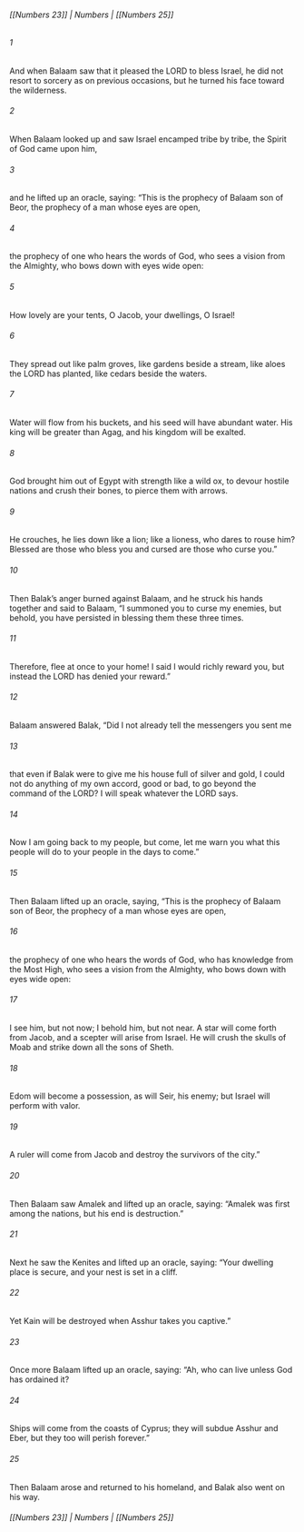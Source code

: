 ###### [[Numbers 23]] | Numbers | [[Numbers 25]]

###### 1
And when Balaam saw that it pleased the LORD to bless Israel, he did not resort to sorcery as on previous occasions, but he turned his face toward the wilderness.
###### 2
When Balaam looked up and saw Israel encamped tribe by tribe, the Spirit of God came upon him,
###### 3
and he lifted up an oracle, saying: “This is the prophecy of Balaam son of Beor, the prophecy of a man whose eyes are open,
###### 4
the prophecy of one who hears the words of God, who sees a vision from the Almighty, who bows down with eyes wide open:
###### 5
How lovely are your tents, O Jacob, your dwellings, O Israel!
###### 6
They spread out like palm groves, like gardens beside a stream, like aloes the LORD has planted, like cedars beside the waters.
###### 7
Water will flow from his buckets, and his seed will have abundant water. His king will be greater than Agag, and his kingdom will be exalted.
###### 8
God brought him out of Egypt with strength like a wild ox, to devour hostile nations and crush their bones, to pierce them with arrows.
###### 9
He crouches, he lies down like a lion; like a lioness, who dares to rouse him? Blessed are those who bless you and cursed are those who curse you.”
###### 10
Then Balak’s anger burned against Balaam, and he struck his hands together and said to Balaam, “I summoned you to curse my enemies, but behold, you have persisted in blessing them these three times.
###### 11
Therefore, flee at once to your home! I said I would richly reward you, but instead the LORD has denied your reward.”
###### 12
Balaam answered Balak, “Did I not already tell the messengers you sent me
###### 13
that even if Balak were to give me his house full of silver and gold, I could not do anything of my own accord, good or bad, to go beyond the command of the LORD? I will speak whatever the LORD says.
###### 14
Now I am going back to my people, but come, let me warn you what this people will do to your people in the days to come.”
###### 15
Then Balaam lifted up an oracle, saying, “This is the prophecy of Balaam son of Beor, the prophecy of a man whose eyes are open,
###### 16
the prophecy of one who hears the words of God, who has knowledge from the Most High, who sees a vision from the Almighty, who bows down with eyes wide open:
###### 17
I see him, but not now; I behold him, but not near. A star will come forth from Jacob, and a scepter will arise from Israel. He will crush the skulls of Moab and strike down all the sons of Sheth.
###### 18
Edom will become a possession, as will Seir, his enemy; but Israel will perform with valor.
###### 19
A ruler will come from Jacob and destroy the survivors of the city.”
###### 20
Then Balaam saw Amalek and lifted up an oracle, saying: “Amalek was first among the nations, but his end is destruction.”
###### 21
Next he saw the Kenites and lifted up an oracle, saying: “Your dwelling place is secure, and your nest is set in a cliff.
###### 22
Yet Kain will be destroyed when Asshur takes you captive.”
###### 23
Once more Balaam lifted up an oracle, saying: “Ah, who can live unless God has ordained it?
###### 24
Ships will come from the coasts of Cyprus; they will subdue Asshur and Eber, but they too will perish forever.”
###### 25
Then Balaam arose and returned to his homeland, and Balak also went on his way.

###### [[Numbers 23]] | Numbers | [[Numbers 25]]
